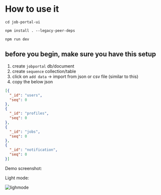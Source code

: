 # How to use it

```
cd job-portal-ui

npm install . --legacy-peer-deps

npm run dev
```

## before you begin, make sure you have this setup

1. create `jobportal` db/document
2. create `sequence` collection/table
3. click on `add data` -> import from json or csv file (similar to this)
4. copy the below json

``` json
[{
  "_id": "users",
  "seq": 0
},
{
  "_id": "profiles",
  "seq": 0
},
{
  "_id": "jobs",
  "seq": 0
},
{
  "_id": "notification",
  "seq": 0
}]

```


Demo screenshot:

Light mode:

![lighmode](https://github.com/user-attachments/assets/36c59046-2fa4-4f1d-a3d1-3ea6d945d4fd)

